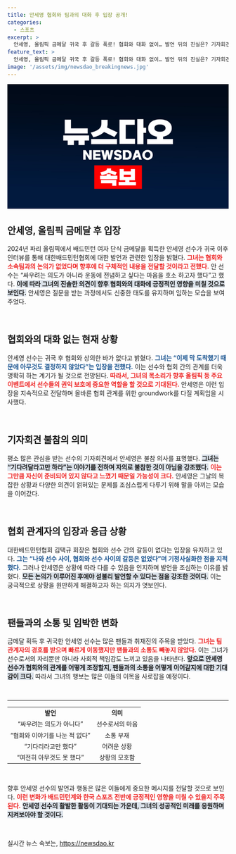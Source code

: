 ```yaml
---
title: 안세영 협회와 팀과의 대화 후 입장 공개!
categories:
  - 스포츠
excerpt: >
  안세영, 올림픽 금메달 귀국 후 갈등 폭로! 협회와 대화 없이… 발언 뒤의 진실은? 기자회견 불참 원인에 대해 조심스러운 입장을 전하며 긴장감이 고조되고 있다.
feature_text: >
  안세영, 올림픽 금메달 귀국 후 갈등 폭로! 협회와 대화 없이… 발언 뒤의 진실은? 기자회견 불참 원인에 대해 조심스러운 입장을 전하며 긴장감이 고조되고 있다.
image: '/assets/img/newsdao_breakingnews.jpg'
---
```


<p><img src="/assets/img/newsdao_breakingnews.jpg" alt="flaretime 속보" /></p>

<h2 data-ke-size="size26">안세영, 올림픽 금메달 후 입장</h2>

<p data-ke-size="size16">2024년 파리 올림픽에서 배드민턴 여자 단식 금메달을 획득한 안세영 선수가 귀국 이후 인터뷰를 통해 대한배드민턴협회에 대한 발언과 관련한 입장을 밝혔다. <b><span style="color: #ee2323;">그녀는 협회와 소속팀과의 논의가 없었다며 향후에 더 구체적인 내용을 전달할 것이라고 전했다.</span></b> 안 선수는 “싸우려는 의도가 아니라 운동에 전념하고 싶다는 마음을 호소 하고자 했다”고 했다. <b><span style="background-color: #21538527;">이에 따라 그녀의 진솔한 의견이 향후 협회와의 대화에 긍정적인 영향을 미칠 것으로 보인다.</span></b> 안세영은 질문을 받는 과정에서도 신중한 태도를 유지하며 임하는 모습을 보여주었다.</p>

<p data-ke-size="size16">&nbsp;</p>

<h2 data-ke-size="size26">협회와의 대화 없는 현재 상황</h2>

<p data-ke-size="size16">안세영 선수는 귀국 후 협회와 상의한 바가 없다고 밝혔다. <b><span style="color: #1a5490;">그녀는 “이제 막 도착했기 때문에 아무것도 결정하지 않았다”는 입장을 전했다.</span></b> 이는 선수와 협회 간의 관계를 더욱 명확히 하는 계기가 될 것으로 전망된다. <b><span style="color: #ee2323;">따라서, 그녀의 목소리가 향후 올림픽 등 주요 이벤트에서 선수들의 권익 보호에 중요한 역할을 할 것으로 기대된다.</span></b> 안세영은 이런 입장을 지속적으로 전달하며 올바른 협회 관계를 위한 groundwork를 다질 계획임을 시사했다.</p>

<p data-ke-size="size16">&nbsp;</p>

<h2 data-ke-size="size26">기자회견 불참의 의미</h2>

<p data-ke-size="size16">평소 많은 관심을 받는 선수의 기자회견에서 안세영은 불참 의사를 표명했다. <b><span style="background-color: #21538527;">그녀는 “기다려달라고만 하라”는 이야기를 전하며 자의로 불참한 것이 아님을 강조했다.</span></b> <b><span style="color: #ee2323;">이는 그만큼 자신이 준비되어 있지 않다고 느꼈기 때문일 가능성이 크다.</span></b> 안세영은 그날의 복잡한 상황과 다양한 의견이 얽혀있는 문제를 조심스럽게 다루기 위해 말을 아끼는 모습을 이어갔다.</p>

<p data-ke-size="size16">&nbsp;</p>

<h2 data-ke-size="size26">협회 관계자의 입장과 응급 상황</h2>

<p data-ke-size="size16">대한배드민턴협회 김택규 회장은 협회와 선수 간의 갈등이 없다는 입장을 유지하고 있다. <b><span style="color: #1a5490;">그는 “나와 선수 사이, 협회와 선수 사이의 갈등은 없었다”며 기정사실화한 점을 지적했다.</span></b> 그러나 안세영은 상황에 따라 다를 수 있음을 인지하며 발언을 조심하는 이유를 밝혔다. <b><span style="background-color: #21538527;">모든 논의가 이루어진 후에야 섣불리 발언할 수 있다는 점을 강조한 것이다.</span></b> 이는 궁극적으로 상황을 원만하게 해결하고자 하는 의지가 엿보인다.</p>

<p data-ke-size="size16">&nbsp;</p>

<h2 data-ke-size="size26">팬들과의 소통 및 임박한 변화</h2>

<p data-ke-size="size16">금메달 획득 후 귀국한 안세영 선수는 많은 팬들과 취재진의 주목을 받았다. <b><span style="color: #ee2323;">그녀는 팀 관계자의 경호를 받으며 빠르게 이동했지만 팬들과의 소통도 빼놓지 않았다.</span></b> 이는 그녀가 선수로서의 자리뿐만 아니라 사회적 책임감도 느끼고 있음을 나타낸다. <b><span style="background-color: #21538527;">앞으로 안세영 선수가 협회와의 관계를 어떻게 조정할지, 팬들과의 소통을 어떻게 이어갈지에 대한 기대감이 크다.</span></b> 따라서 그녀의 행보는 많은 이들의 이목을 사로잡을 예정이다.</p>

<p data-ke-size="size16">&nbsp;</p>

<hr>

<table style="width:100%; border-collapse: collapse;">
  <tr>
    <td style="text-align: center; height: 17px;"><b>발언</b></td>
    <td style="text-align: center; height: 17px;"><b>의미</b></td>
  </tr>
  <tr>
    <td style="text-align: center;">“싸우려는 의도가 아니다”</td>
    <td style="text-align: center;">선수로서의 마음</td>
  </tr>
  <tr>
    <td style="text-align: center;">“협회와 이야기를 나눈 적 없다”</td>
    <td style="text-align: center;">소통 부재</td>
  </tr>
  <tr>
    <td style="text-align: center;">“기다리라고만 했다”</td>
    <td style="text-align: center;">어려운 상황</td>
  </tr>
  <tr>
    <td style="text-align: center;">“여전히 아무것도 못 했다”</td>
    <td style="text-align: center;">상황의 모호함</td>
  </tr>
</table>

<p data-ke-size="size16">&nbsp;</p>

<p data-ke-size="size16">향후 안세영 선수의 발언과 행동은 많은 이들에게 중요한 메시지를 전달할 것으로 보인다. <b><span style="color: #ee2323;">이런 변화가 배드민턴계와 한국 스포츠 전반에 긍정적인 영향을 미칠 수 있을지 주목된다.</span></b> <b><span style="background-color: #21538527;">안세영 선수의 활발한 활동이 기대되는 가운데, 그녀의 성공적인 미래를 응원하며 지켜보아야 할 것이다.</span></b></p>

<p data-ke-size="size16">&nbsp;</p>
실시간 뉴스 속보는, <a href="https://newsdao.kr" rel="dofollow">https://newsdao.kr</a>


